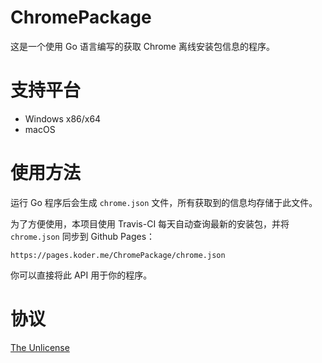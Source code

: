 # ChromePackage

这是一个使用 Go 语言编写的获取 Chrome 离线安装包信息的程序。

# 支持平台

 - Windows x86/x64
 - macOS

# 使用方法

运行 Go 程序后会生成 `chrome.json` 文件，所有获取到的信息均存储于此文件。

为了方便使用，本项目使用 Travis-CI 每天自动查询最新的安装包，并将 `chrome.json` 同步到 Github Pages：

    https://pages.koder.me/ChromePackage/chrome.json

你可以直接将此 API 用于你的程序。

# 协议

[The Unlicense](https://unlicense.org/)
